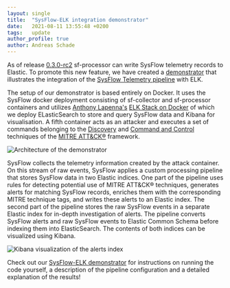 ```yaml
---
layout: single
title:  "SysFlow-ELK integration demonstrator"
date:   2021-08-11 13:55:48 +0200
tags:   update
author_profile: true
author: Andreas Schade
---
```


As of release [0.3.0-rc2](https://github.com/sysflow-telemetry/sf-processor/releases/tag/0.3.0-rc2)
sf-processor can write SysFlow telemetry records to Elastic. To promote this new feature, we have
created a [demonstrator](https://github.com/sysflow-telemetry/sf-deployments/tree/dev/integrations/elk) that
illustrates the integration of the [SysFlow Telemetry pipeline](https://sysflow.readthedocs.io/en/latest/)
with ELK.

The setup of our demonstrator is based entirely on Docker. It uses the SysFlow docker deployment
consisting of sf-collector and sf-processor containers and utilizes [Anthony Lapenna's](https://github.com/deviantony)
[ELK Stack on Docker](https://github.com/deviantony/docker-elk/tree/tls) of which we deploy ELasticSearch
to store and query SysFlow data and Kibana for visualisation. A fifth container acts as an attacker and
executes a set of commands belonging to the [Discovery](https://attack.mitre.org/tactics/TA0007/)
and [Command and Control](https://attack.mitre.org/tactics/TA0011/) techniques of the
[MITRE ATT&CK&reg;](https://attack.mitre.org) framework.

![Architecture of the demonstrator](https://raw.githubusercontent.com/sysflow-telemetry/sf-deployments/dev/integrations/elk/images/pipeline.png?raw=true "Architecture of the demonstrator")

SysFlow collects the telemetry information created by the attack container. On this stream of raw events, SysFlow
applies a custom processing pipeline that stores SysFlow data in two Elastic indices. One part of the pipeline
uses rules for detecting potential use of MITRE ATT&CK&reg; techniques, generates alerts for matching SysFlow
records, enriches them with the corresponding MITRE technique tags, and writes these alerts to an Elastic index.
The second part of the pipeline stores the raw SysFlow events in a separate Elastic index for in-depth
investigation of alerts. The pipeline converts SysFlow alerts and raw SysFlow events to Elastic Common Schema
before indexing them into ElasticSearch. The contents of both indices can be visualized using Kibana.

![Kibana visualization of the alerts index](https://raw.githubusercontent.com/sysflow-telemetry/sf-deployments/dev/integrations/elk/images/alerts.png?raw=true "Kibana visualization of the alerts index")

Check out our [SysFlow-ELK demonstrator](https://github.com/sysflow-telemetry/sf-deployments/tree/dev/integrations/elk)
for instructions on running the code yourself, a description of the pipeline configuration and a detailed
explanation of the results!    




